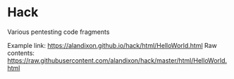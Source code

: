 # Hack
Various pentesting code fragments

Example link:  https://alandixon.github.io/hack/html/HelloWorld.html
Raw contents:  https://raw.githubusercontent.com/alandixon/hack/master/html/HelloWorld.html
